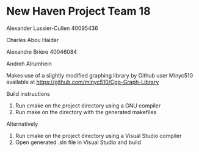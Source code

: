 # New Haven Project Team 18

Alexander Lussier-Cullen 40095436

Charles Abou Haidar 

Alexandre Brière 40046084

Andreh Alrumhein 

Makes use of a slightly modified graphing library by Github user Minyc510 available at https://github.com/minyc510/Cpp-Graph-Library

Build instructions
1. Run cmake on the project directory using a GNU compiler
2. Run make on the directory with the generated makefiles

Alternatively
1. Run cmake on the project directory using a Visual Studio compiler
2. Open generated .sln file in Visual Studio and build
